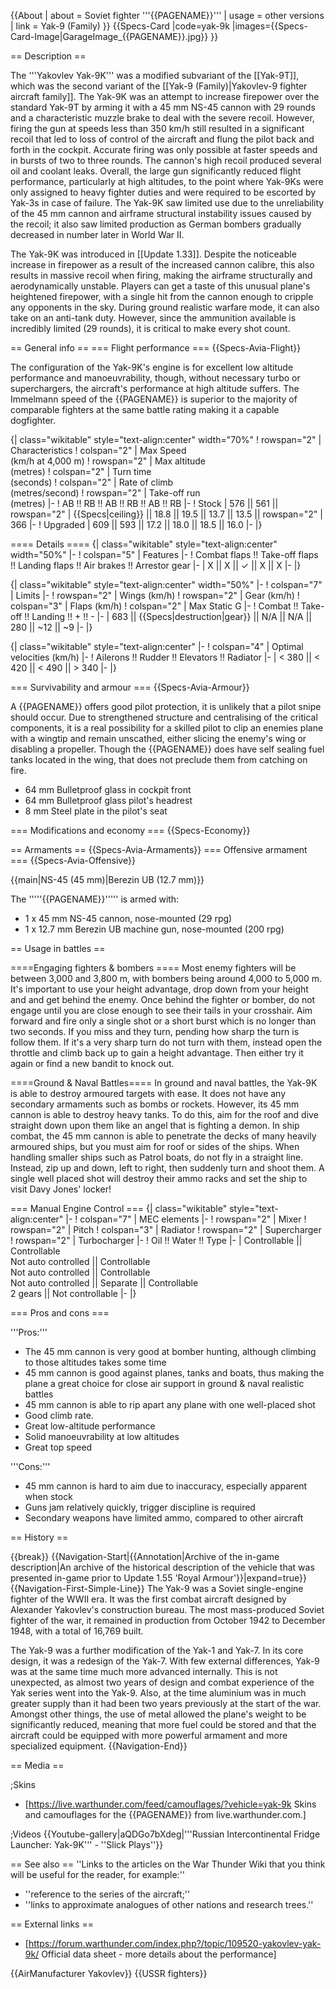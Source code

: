 {{About
| about = Soviet fighter '''{{PAGENAME}}'''
| usage = other versions
| link = Yak-9 (Family)
}}
{{Specs-Card
|code=yak-9k
|images={{Specs-Card-Image|GarageImage_{{PAGENAME}}.jpg}}
}}

== Description ==
<!-- ''In the description, the first part should be about the history of and the creation and combat usage of the aircraft, as well as its key features. In the second part, tell the reader about the aircraft in the game. Insert a screenshot of the vehicle, so that if the novice player does not remember the vehicle by name, he will immediately understand what kind of vehicle the article is talking about.'' -->
The '''Yakovlev Yak-9K''' was a modified subvariant of the [[Yak-9T]], which was the second variant of the [[Yak-9 (Family)|Yakovlev-9 fighter aircraft family]]. The Yak-9K was an attempt to increase firepower over the standard Yak-9T by arming it with a 45 mm NS-45 cannon with 29 rounds and a characteristic muzzle brake to deal with the severe recoil. However, firing the gun at speeds less than 350 km/h still resulted in a significant recoil that led to loss of control of the aircraft and flung the pilot back and forth in the cockpit. Accurate firing was only possible at faster speeds and in bursts of two to three rounds. The cannon's high recoil produced several oil and coolant leaks. Overall, the large gun significantly reduced flight performance, particularly at high altitudes, to the point where Yak-9Ks were only assigned to heavy fighter duties and were required to be escorted by Yak-3s in case of failure. The Yak-9K saw limited use due to the unreliability of the 45 mm cannon and airframe structural instability issues caused by the recoil; it also saw limited production as German bombers gradually decreased in number later in World War II.

The Yak-9K was introduced in [[Update 1.33]]. Despite the noticeable increase in firepower as a result of the increased cannon calibre, this also results in massive recoil when firing, making the airframe structurally and aerodynamically unstable. Players can get a taste of this unusual plane's heightened firepower, with a single hit from the cannon enough to cripple any opponents in the sky. During ground realistic warfare mode, it can also take on an anti-tank duty. However, since the ammunition available is incredibly limited (29 rounds), it is critical to make every shot count.

== General info ==
=== Flight performance ===
{{Specs-Avia-Flight}}
<!-- ''Describe how the aircraft behaves in the air. Speed, manoeuvrability, acceleration and allowable loads - these are the most important characteristics of the vehicle.'' -->

The configuration of the Yak-9K's engine is for excellent low altitude performance and manoeuvrability, though, without necessary turbo or superchargers, the aircraft's performance at high altitude suffers.  The Immelmann speed of the {{PAGENAME}} is superior to the majority of comparable fighters at the same battle rating making it a capable dogfighter.

{| class="wikitable" style="text-align:center" width="70%"
! rowspan="2" | Characteristics
! colspan="2" | Max Speed<br>(km/h at 4,000 m)
! rowspan="2" | Max altitude<br>(metres)
! colspan="2" | Turn time<br>(seconds)
! colspan="2" | Rate of climb<br>(metres/second)
! rowspan="2" | Take-off run<br>(metres)
|-
! AB !! RB !! AB !! RB !! AB !! RB
|-
! Stock
| 576 || 561 || rowspan="2" | {{Specs|ceiling}} || 18.8 || 19.5 || 13.7 || 13.5 || rowspan="2" | 366
|-
! Upgraded
| 609 || 593 || 17.2 || 18.0 || 18.5 || 16.0
|-
|}

==== Details ====
{| class="wikitable" style="text-align:center" width="50%"
|-
! colspan="5" | Features
|-
! Combat flaps !! Take-off flaps !! Landing flaps !! Air brakes !! Arrestor gear
|-
| X || X || ✓ || X || X     <!-- ✓ -->
|-
|}

{| class="wikitable" style="text-align:center" width="50%"
|-
! colspan="7" | Limits
|-
! rowspan="2" | Wings (km/h)
! rowspan="2" | Gear (km/h)
! colspan="3" | Flaps (km/h)
! colspan="2" | Max Static G
|-
! Combat !! Take-off !! Landing !! + !! -
|-
| 683 <!-- {{Specs|destruction|body}} --> || {{Specs|destruction|gear}} || N/A || N/A || 280 || ~12 || ~9
|-
|}

{| class="wikitable" style="text-align:center"
|-
! colspan="4" | Optimal velocities (km/h)
|-
! Ailerons !! Rudder !! Elevators !! Radiator
|-
| < 380 || < 420 || < 490 || > 340
|-
|}

=== Survivability and armour ===
{{Specs-Avia-Armour}}
<!-- ''Examine the survivability of the aircraft. Note how vulnerable the structure is and how secure the pilot is, whether the fuel tanks are armoured, etc. Describe the armour, if there is any, and also mention the vulnerability of other critical aircraft systems.'' -->
A {{PAGENAME}} offers good pilot protection, it is unlikely that a pilot snipe should occur.  Due to strengthened structure and centralising of the critical components, it is a real possibility for a skilled pilot to clip an enemies plane with a wingtip and remain unscathed, either slicing the enemy's wing or disabling a propeller. Though the {{PAGENAME}} does have self sealing fuel tanks located in the wing, that does not preclude them from catching on fire.

* 64 mm Bulletproof glass in cockpit front
* 64 mm Bulletproof glass pilot's headrest
* 8 mm Steel plate in the pilot's seat

=== Modifications and economy ===
{{Specs-Economy}}

== Armaments ==
{{Specs-Avia-Armaments}}
=== Offensive armament ===
{{Specs-Avia-Offensive}}
<!-- ''Describe the offensive armament of the aircraft, if any. Describe how effective the cannons and machine guns are in a battle, and also what belts or drums are better to use. If there is no offensive weaponry, delete this subsection.'' -->
{{main|NS-45 (45 mm)|Berezin UB (12.7 mm)}}

The '''''{{PAGENAME}}''''' is armed with:

* 1 x 45 mm NS-45 cannon, nose-mounted (29 rpg)
* 1 x 12.7 mm Berezin UB machine gun, nose-mounted (200 rpg)

== Usage in battles ==
<!-- ''Describe the tactics of playing in the aircraft, the features of using aircraft in a team and advice on tactics. Refrain from creating a "guide" - do not impose a single point of view, but instead, give the reader food for thought. Examine the most dangerous enemies and give recommendations on fighting them. If necessary, note the specifics of the game in different modes (AB, RB, SB).'' -->

====Engaging fighters & bombers ====
Most enemy fighters will be between 3,000 and 3,800 m, with bombers being around 4,000 to 5,000 m. It's important to use your height advantage, drop down from your height and and get behind the enemy. Once behind the fighter or bomber, do not engage until you are close enough to see their tails in your crosshair. Aim forward and fire only a single shot or a short burst which is no longer than two seconds. If you miss and they turn, pending how sharp the turn is follow them. If it's a very sharp turn do not turn with them, instead open the throttle and climb back up to gain a height advantage. Then either try it again or find a new bandit to knock out.

====Ground & Naval Battles====
In ground and naval battles, the Yak-9K is able to destroy armoured targets with ease. It does not have any secondary armaments such as bombs or rockets. However, its 45 mm cannon is able to destroy heavy tanks. To do this, aim for the roof and dive straight down upon them like an angel that is fighting a demon. In ship combat, the 45 mm cannon is able to penetrate the decks of many heavily armoured ships, but you must aim for roof or sides of the ships. When handling smaller ships such as Patrol boats, do not fly in a straight line. Instead, zip up and down, left to right, then suddenly turn and shoot them. A single well placed shot will destroy their ammo racks and set the ship to visit Davy Jones' locker!

=== Manual Engine Control ===
{| class="wikitable" style="text-align:center"
|-
! colspan="7" | MEC elements
|-
! rowspan="2" | Mixer
! rowspan="2" | Pitch
! colspan="3" | Radiator
! rowspan="2" | Supercharger
! rowspan="2" | Turbocharger
|-
! Oil !! Water !! Type
|-
| Controllable || Controllable<br>Not auto controlled || Controllable<br>Not auto controlled || Controllable<br>Not auto controlled || Separate || Controllable<br>2 gears || Not controllable
|-
|}

=== Pros and cons ===
<!-- ''Summarise and briefly evaluate the vehicle in terms of its characteristics and combat effectiveness. Mark its pros and cons in the bulleted list. Try not to use more than 6 points for each of the characteristics. Avoid using categorical definitions such as "bad", "good" and the like - use substitutions with softer forms such as "inadequate" and "effective".'' -->

'''Pros:'''

* The 45 mm cannon is very good at bomber hunting, although climbing to those altitudes takes some time
* 45 mm cannon is good against planes, tanks and boats, thus making the plane a great choice for close air support in ground & naval realistic battles
* 45 mm cannon is able to rip apart any plane with one well-placed shot
* Good climb rate.
* Great low-altitude performance
* Solid manoeuvrability at low altitudes
* Great top speed

'''Cons:'''

* 45 mm cannon is hard to aim due to inaccuracy, especially apparent when stock
* Guns jam relatively quickly, trigger discipline is required
* Secondary weapons have limited ammo, compared to other aircraft

== History ==
<!-- ''Describe the history of the creation and combat usage of the aircraft in more detail than in the introduction. If the historical reference turns out to be too long, take it to a separate article, taking a link to the article about the vehicle and adding a block "/History" (example: <nowiki>https://wiki.warthunder.com/(Vehicle-name)/History</nowiki>) and add a link to it here using the <code>main</code> template. Be sure to reference text and sources by using <code><nowiki><ref></ref></nowiki></code>, as well as adding them at the end of the article with <code><nowiki><references /></nowiki></code>. This section may also include the vehicle's dev blog entry (if applicable) and the in-game encyclopedia description (under <code><nowiki>=== In-game description ===</nowiki></code>, also if applicable).'' -->

{{break}}
{{Navigation-Start|{{Annotation|Archive of the in-game description|An archive of the historical description of the vehicle that was presented in-game prior to Update 1.55 'Royal Armour'}}|expand=true}}
{{Navigation-First-Simple-Line}}
The Yak-9 was a Soviet single-engine fighter of the WWII era. It was the first combat aircraft designed by Alexander Yakovlev's construction bureau. The most mass-produced Soviet fighter of the war, it remained in production from October 1942 to December 1948, with a total of 16,769 built.

The Yak-9 was a further modification of the Yak-1 and Yak-7. In its core design, it was a redesign of the Yak-7. With few external differences, Yak-9 was at the same time much more advanced internally. This is not unexpected, as almost two years of design and combat experience of the Yak series went into the Yak-9. Also, at the time aluminium was in much greater supply than it had been two years previously at the start of the war. Amongst other things, the use of metal allowed the plane's weight to be significantly reduced, meaning that more fuel could be stored and that the aircraft could be equipped with more powerful armament and more specialized equipment.
{{Navigation-End}}

== Media ==
<!-- ''Excellent additions to the article would be video guides, screenshots from the game, and photos.'' -->

;Skins

* [https://live.warthunder.com/feed/camouflages/?vehicle=yak-9k Skins and camouflages for the {{PAGENAME}} from live.warthunder.com.]

;Videos
{{Youtube-gallery|aQDGo7bXdeg|'''Russian Intercontinental Fridge Launcher: Yak-9K''' - ''Slick Plays''}}

== See also ==
''Links to the articles on the War Thunder Wiki that you think will be useful for the reader, for example:''

* ''reference to the series of the aircraft;''
* ''links to approximate analogues of other nations and research trees.''

== External links ==
<!-- ''Paste links to sources and external resources, such as:''
* ''topic on the official game forum;''
* ''other literature.'' -->

* [https://forum.warthunder.com/index.php?/topic/109520-yakovlev-yak-9k/ Official data sheet - more details about the performance]

{{AirManufacturer Yakovlev}}
{{USSR fighters}}
